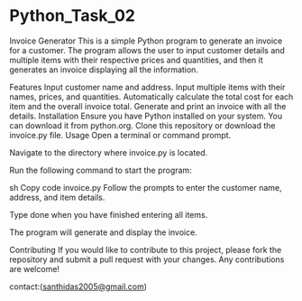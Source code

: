 # Python_Task_02


Invoice Generator
This is a simple Python program to generate an invoice for a customer. The program allows the user to input customer details and multiple items with their respective prices and quantities, and then it generates an invoice displaying all the information.

Features
Input customer name and address.
Input multiple items with their names, prices, and quantities.
Automatically calculate the total cost for each item and the overall invoice total.
Generate and print an invoice with all the details.
Installation
Ensure you have Python installed on your system. You can download it from python.org.
Clone this repository or download the invoice.py file.
Usage
Open a terminal or command prompt.

Navigate to the directory where invoice.py is located.

Run the following command to start the program:

sh
Copy code
invoice.py
Follow the prompts to enter the customer name, address, and item details.

Type done when you have finished entering all items.

The program will generate and display the invoice.


Contributing
If you would like to contribute to this project, please fork the repository and submit a pull request with your changes. Any contributions are welcome!

contact:(santhidas2005@gmail.com)
